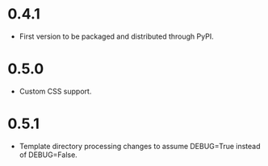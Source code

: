 # 0.4.1

* First version to be packaged and distributed through PyPI.

# 0.5.0

* Custom CSS support.

# 0.5.1

* Template directory processing changes to assume DEBUG=True instead of DEBUG=False.
